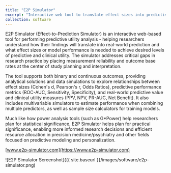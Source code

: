 ```yaml
---
title: "E2P Simulator"
excerpt: "Interactive web tool to translate effect sizes into predictive utility."
collection: software
---
```


E2P Simulator (Effect-to-Prediction Simulator) is an interactive web-based tool for performing predictive utility analysis - helping researchers understand how their findings will translate into real-world prediction and what effect sizes or model performance is needed to achieve desired levels of predictive and clinical utility. The simulator addresses critical gaps in research practice by placing measurement reliability and outcome base rates at the center of study planning and interpretation.

The tool supports both binary and continuous outcomes, providing analytical solutions and data simulations to explore relationships between effect sizes (Cohen's d, Pearson's r, Odds Ratios), predictive performance metrics (ROC-AUC, Sensitivity, Specificity), and real-world predictive value and clinical utility measures (PPV, NPV, PR-AUC, Net Benefit). It also includes multivariable simulators to estimate performance when combining multiple predictors, as well as sample size calculators for training models.

Much like how power analysis tools (such as G*Power) help researchers plan for statistical significance, E2P Simulator helps plan for practical significance, enabling more informed research decisions and efficient resource allocation in precision medicine/psychiatry and other fields focused on predictive modeling and personalization.

[www.e2p-simulator.com](https://www.e2p-simulator.com) 

![E2P Simulator Screenshot]({{ site.baseurl }}/images/software/e2p-simulator.png)